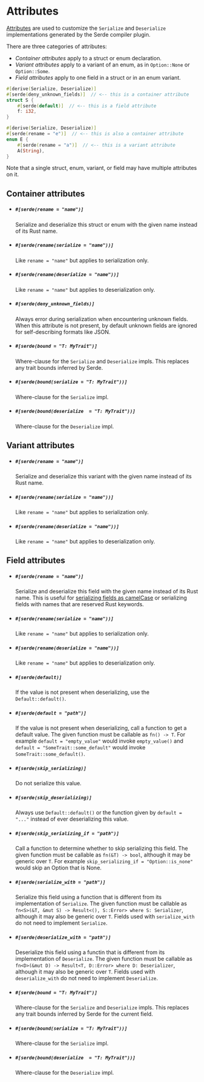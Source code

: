 # Attributes

[Attributes](https://doc.rust-lang.org/book/attributes.html) are used to
customize the `Serialize` and `Deserialize` implementations generated by the
Serde compiler plugin.

There are three categories of attributes:

- *Container attributes* apply to a struct or enum declaration.
- *Variant attributes* apply to a variant of an enum, as in `Option::None` or
  `Option::Some`.
- *Field attributes* apply to one field in a struct or in an enum variant.

```rust
#[derive(Serialize, Deserialize)]
#[serde(deny_unknown_fields)]  // <-- this is a container attribute
struct S {
    #[serde(default)]  // <-- this is a field attribute
    f: i32,
}

#[derive(Serialize, Deserialize)]
#[serde(rename = "e")]  // <-- this is also a container attribute
enum E {
    #[serde(rename = "a")]  // <-- this is a variant attribute
    A(String),
}
```

Note that a single struct, enum, variant, or field may have multiple attributes
on it.

## Container attributes

- ##### `#[serde(rename = "name")]`

  Serialize and deserialize this struct or enum with the given name instead of
  its Rust name.

- ##### `#[serde(rename(serialize = "name"))]`

  Like `rename = "name"` but applies to serialization only.

- ##### `#[serde(rename(deserialize = "name"))]`

  Like `rename = "name"` but applies to deserialization only.

- ##### `#[serde(deny_unknown_fields)]`

  Always error during serialization when encountering unknown fields. When this
  attribute is not present, by default unknown fields are ignored for
  self-describing formats like JSON.

- ##### `#[serde(bound = "T: MyTrait")]`

  Where-clause for the `Serialize` and `Deserialize` impls. This replaces any
  trait bounds inferred by Serde.

- ##### `#[serde(bound(serialize = "T: MyTrait"))]`

  Where-clause for the `Serialize` impl.

- ##### `#[serde(bound(deserialize  = "T: MyTrait"))]`

  Where-clause for the `Deserialize` impl.

## Variant attributes

- ##### `#[serde(rename = "name")]`

  Serialize and deserialize this variant with the given name instead of its Rust
  name.

- ##### `#[serde(rename(serialize = "name"))]`

  Like `rename = "name"` but applies to serialization only.

- ##### `#[serde(rename(deserialize = "name"))]`

  Like `rename = "name"` but applies to deserialization only.

## Field attributes

- ##### `#[serde(rename = "name")]`

  Serialize and deserialize this field with the given name instead of its Rust
  name. This is useful for [serializing fields as camelCase](attr-rename.md) or
  serializing fields with names that are reserved Rust keywords.

- ##### `#[serde(rename(serialize = "name"))]`

  Like `rename = "name"` but applies to serialization only.

- ##### `#[serde(rename(deserialize = "name"))]`

  Like `rename = "name"` but applies to deserialization only.

- ##### `#[serde(default)]`

  If the value is not present when deserializing, use the `Default::default()`.

- ##### `#[serde(default = "path")]`

  If the value is not present when deserializing, call a function to get a
  default value. The given function must be callable as `fn() -> T`. For example
  `default = "empty_value"` would invoke `empty_value()` and `default =
  "SomeTrait::some_default"` would invoke `SomeTrait::some_default()`.

- ##### `#[serde(skip_serializing)]`

  Do not serialize this value.

- ##### `#[serde(skip_deserializing)]`

  Always use `Default::default()` or the function given by `default = "..."`
  instead of ever deserializing this value.

- ##### `#[serde(skip_serializing_if = "path")]`

  Call a function to determine whether to skip serializing this field. The given
  function must be callable as `fn(&T) -> bool`, although it may be generic over
  `T`. For example `skip_serializing_if = "Option::is_none"` would skip an
  Option that is None.

- ##### `#[serde(serialize_with = "path")]`

  Serialize this field using a function that is different from its
  implementation of `Serialize`. The given function must be callable as
  `fn<S>(&T, &mut S) -> Result<(), S::Error> where S: Serializer`, although it
  may also be generic over `T`. Fields used with `serialize_with` do not need to
  implement `Serialize`.

- ##### `#[serde(deserialize_with = "path")]`

  Deserialize this field using a functin that is different from its
  implementation of `Deserialize`. The given function must be callable as
  `fn<D>(&mut D) -> Result<T, D::Error> where D: Deserializer`, although it may
  also be generic over `T`. Fields used with `deserialize_with` do not need to
  implement `Deserialize`.

- ##### `#[serde(bound = "T: MyTrait")]`

  Where-clause for the `Serialize` and `Deserialize` impls. This replaces any
  trait bounds inferred by Serde for the current field.

- ##### `#[serde(bound(serialize = "T: MyTrait"))]`

  Where-clause for the `Serialize` impl.

- ##### `#[serde(bound(deserialize  = "T: MyTrait"))]`

  Where-clause for the `Deserialize` impl.
